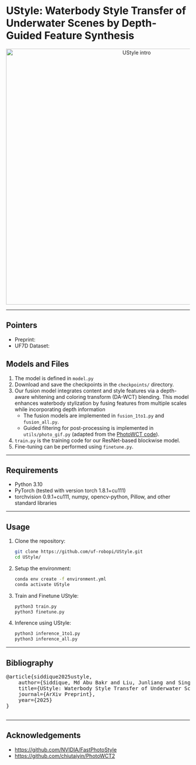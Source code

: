 # **UStyle: Waterbody Style Transfer of Underwater Scenes by Depth-Guided Feature  Synthesis**
<div align="center">
  <img src="images/model.png" alt="UStyle intro" width="700">
</div>

---
## Pointers
- Preprint: 
- UF7D Dataset: 

## Models and Files
1. The model is defined in `model.py` 
2. Download and save the checkpoints in the `checkpoints/` directory.
3. Our fusion model integrates content and style features via a depth-aware whitening and coloring transform (DA-WCT) blending. This model enhances waterbody stylization by fusing features from multiple scales while incorporating depth information
    - The fusion models are implemented in `fusion_1to1.py` and `fusion_all.py`.
    - Guided filtering for post-processing is implemented in `utils/photo_gif.py` (adapted from the [PhotoWCT code](https://github.com/NVIDIA/FastPhotoStyle)).
4. `train.py` is the training code for our ResNet-based blockwise model. 
5. Fine-tuning can be performed using `finetune.py`.

---

## Requirements 
- Python 3.10
- PyTorch (tested with version torch 1.8.1+cu111)
- torchvision 0.9.1+cu111, numpy, opencv-python, Pillow, and other standard libraries

---
  
## Usage

1. Clone the repository:
   ```bash
   git clone https://github.com/uf-robopi/UStyle.git
   cd UStyle/
2. Setup the environment:
   ```bash
   conda env create -f environment.yml
   conda activate UStyle
3. Train and Finetune UStyle:
   ```bash
   python3 train.py
   python3 finetune.py
4. Inference using UStyle:
   ```bash
   python3 inference_1to1.py
   python3 inference_all.py

---

<h2>Bibliography</h2>
<div id="bibtex">
  <pre>
@article{siddique2025ustyle,
    author={Siddique, Md Abu Bakr and Liu, Junliang and Singh, Piyush and Islam, Md Jahidul},
    title={UStyle: Waterbody Style Transfer of Underwater Scenes by Depth-Guided Feature Synthesis},
    journal={ArXiv Preprint},
    year={2025}
}
  </pre>
</div>


---

## Acknowledgements
- https://github.com/NVIDIA/FastPhotoStyle
- https://github.com/chiutaiyin/PhotoWCT2
